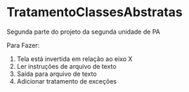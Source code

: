 # TratamentoClassesAbstratas
Segunda parte do projeto da segunda unidade de PA

Para Fazer:
<ol>
<li>Tela está invertida em relação ao eixo X </li>
<li>Ler instruções de arquivo de texto</li>
<li>Saída para arquivo de texto</li>
<li>Adicionar tratamento de exceções</li>
</ol>
